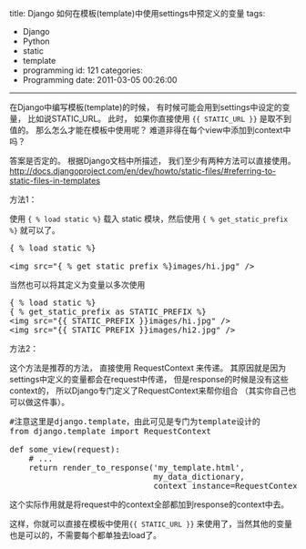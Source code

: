 title: Django 如何在模板(template)中使用settings中预定义的变量
tags:
  - Django
  - Python
  - static
  - template
  - programming
id: 121
categories:
  - Programming
date: 2011-03-05 00:26:00
---

在Django中编写模板(template)的时候， 有时候可能会用到settings中设定的变量， 比如说STATIC_URL。 此时， 如果你直接使用 `{{ STATIC_URL }}` 是取不到值的。 那么怎么才能在模板中使用呢？ 难道非得在每个view中添加到context中吗？

答案是否定的。 根据Django文档中所描述， 我们至少有两种方法可以直接使用。 http://docs.djangoproject.com/en/dev/howto/static-files/#referring-to-static-files-in-templates

<!--more-->

方法1：

使用 `{ % load static %}` 载入 static 模块，然后使用 `{ % get_static_prefix %}` 就可以了。
<pre>{ % load static %}

&lt;img src="{ % get_static_prefix %}images/hi.jpg" /&gt;</pre>
当然也可以将其定义为变量以多次使用
<pre>{ % load static %}
{ % get_static_prefix as STATIC_PREFIX %}
&lt;img src="{{ STATIC_PREFIX }}images/hi.jpg" /&gt;
&lt;img src="{{ STATIC_PREFIX }}images/hi2.jpg" /&gt;</pre>
方法2：

这个方法是推荐的方法， 直接使用 RequestContext 来传递。 其原因就是因为settings中定义的变量都会在request中传递， 但是response的时候是没有这些context的， 所以Django专门定义了RequestContext来帮你组合 （其实你自己也可以做这件事）。
<pre>#注意这里是django.template，由此可见是专门为template设计的
from django.template import RequestContext

def some_view(request):
    # ...    
    return render_to_response('my_template.html',
                              my_data_dictionary,
                              context_instance=RequestContext(request))</pre>
这个实际作用就是将request中的context全部都加到response的context中去。

这样，你就可以直接在模板中使用`{{ STATIC_URL }}` 来使用了，当然其他的变量也是可以的，不需要每个都单独去load了。
<div></div>